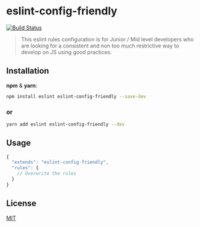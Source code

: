 # eslint-config-friendly

[![Build Status](https://travis-ci.org/bismarkhenao/eslint-config-friendly.svg?branch=master)](https://travis-ci.org/bismarkhenao/eslint-config-friendly)

> This eslint rules configuration is for Junior / Mid level developers who are looking for a consistent and non too much restrictive way to develop on JS using good practices.

## Installation

**npm** & **yarn**:

````bash
npm install eslint eslint-config-friendly --save-dev
````

### or

```bash
yarn add eslint eslint-config-friendly --dev
```

## Usage

```js
{
  "extends": "eslint-config-friendly",
  "rules": {
    // Overwrite the rules
  }
}
```

## License

[MIT](https://github.com/bismarkhenao/eslint-config-friendly/blob/master/LICENSE)
